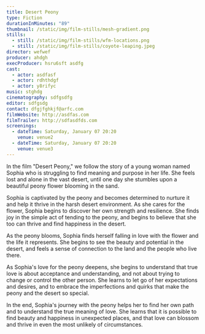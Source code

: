 ```yaml
---
title: Desert Peony
type: Fiction
durationInMinutes: "89"
thumbnail: /static/img/film-stills/mesh-gradient.png
stills:
  - still: /static/img/film-stills/wfm-locations.png
  - still: /static/img/film-stills/coyote-leaping.jpeg
director: wefwef
producer: ahdgh
execProducer: hsru6sft asdfg
cast:
  - actor: asdfasf
  - actor: rdhthdgf
  - actor: y8rifyc
music: stghdg
cinematography: sdfgsdfg
editor: sdfgsdg
contact: dfgjfghkjf@arfc.com
filmWebsite: http://asdfas.com
filmTrailer: http://sdfasdfds.com
screenings:
  - dateTime: Saturday, January 07 20:20
    venue: venue2
  - dateTime: Saturday, January 07 20:20
    venue: venue3
---
```

In the film "Desert Peony," we follow the story of a young woman named Sophia who is struggling to find meaning and purpose in her life. She feels lost and alone in the vast desert, until one day she stumbles upon a beautiful peony flower blooming in the sand.

Sophia is captivated by the peony and becomes determined to nurture it and help it thrive in the harsh desert environment. As she cares for the flower, Sophia begins to discover her own strength and resilience. She finds joy in the simple act of tending to the peony, and begins to believe that she too can thrive and find happiness in the desert.

As the peony blooms, Sophia finds herself falling in love with the flower and the life it represents. She begins to see the beauty and potential in the desert, and feels a sense of connection to the land and the people who live there.

As Sophia's love for the peony deepens, she begins to understand that true love is about acceptance and understanding, and not about trying to change or control the other person. She learns to let go of her expectations and desires, and to embrace the imperfections and quirks that make the peony and the desert so special.

In the end, Sophia's journey with the peony helps her to find her own path and to understand the true meaning of love. She learns that it is possible to find beauty and happiness in unexpected places, and that love can blossom and thrive in even the most unlikely of circumstances.
